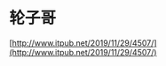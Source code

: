 # 轮子哥




[http://www.itpub.net/2019/11/29/4507/](http://www.itpub.net/2019/11/29/4507/)





























